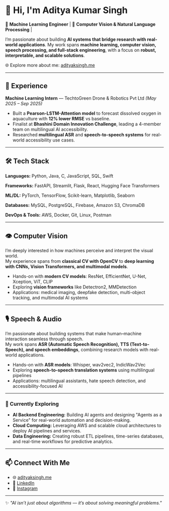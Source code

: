 # 👋 Hi, I'm Aditya Kumar Singh  

🚀 **Machine Learning Engineer** | 🧠 **Computer Vision & Natural Language Processing** | 

I’m passionate about building **AI systems that bridge research with real-world applications**. My work spans **machine learning, computer vision, speech processing, and full-stack engineering**, with a focus on **robust, interpretable, and scalable solutions**.  

🌐 Explore more about me: [adityaksingh.me](https://adityaksingh.me)  

---

## 💼 Experience  
**Machine Learning Intern** — TechtoGreen Drone & Robotics Pvt Ltd *(May 2025 – Sep 2025)*  
- Built a **Pearson-LSTM-Attention model** to forecast dissolved oxygen in aquaculture with **12% lower RMSE** vs baseline.  
- Finalist at **Bhashini Domain Innovation Challenge**, leading a 4-member team on multilingual AI accessibility.  
- Researched **multilingual ASR** and **speech-to-speech systems** for real-world accessibility use cases.  

---

## 🛠️ Tech Stack  

**Languages:** Python, Java, C, JavaScript, SQL, Swift  

**Frameworks:** FastAPI, Streamlit, Flask, React, Hugging Face Transformers  

**ML/DL:** PyTorch, TensorFlow, Scikit-learn, Matplotlib, Seaborn    

**Databases:** MySQL, PostgreSQL, Firebase, Amazon S3, ChromaDB  

**DevOps & Tools:** AWS, Docker, Git, Linux, Postman  


---

## 👁️ Computer Vision  

I’m deeply interested in how machines perceive and interpret the visual world.  
My experience spans from **classical CV with OpenCV** to **deep learning with CNNs, Vision Transformers, and multimodal models**.  
  
- Hands-on with **modern CV models**: ResNet, EfficientNet, U-Net, Xception, ViT, CLIP  
- Exploring **vision frameworks** like  Detectron2, MMDetection
- Applications: medical imaging, deepfake detection, multi-object tracking, and multimodal AI systems  

---

## 🎙️ Speech & Audio  

I’m passionate about building systems that make human–machine interaction seamless through speech.  
My work spans **ASR (Automatic Speech Recognition), TTS (Text-to-Speech), and speech embeddings**, combining research models with real-world applications.   
- Hands-on with **ASR models**: Whisper, wav2vec2, IndicWav2Vec  
- Exploring **speech-to-speech translation systems** using multilingual pipelines  
- Applications: multilingual assistants, hate speech detection, and accessibility-focused AI  

---

### 🌱 Currently Exploring
- **AI Backend Engineering:** Building AI agents and designing "Agents as a Service" for real-world automation and decision-making.  
- **Cloud Computing:** Leveraging AWS and scalable cloud architectures to deploy AI pipelines and services.  
- **Data Engineering:** Creating robust ETL pipelines, time-series databases, and real-time workflows for predictive analytics.    

---

## 📫 Connect With Me  
- 🌐 [adityaksingh.me](https://adityaksingh.me)  
- 💼 [LinkedIn](https://www.linkedin.com/in/crazeformarvel/)  
- 🐙 [Instagram](https://www.instagram.com/crazeformarvel/)  

---

✨ *"AI isn’t just about algorithms — it’s about solving meaningful problems."*  
